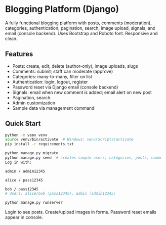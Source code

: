 
# Blogging Platform (Django)

A fully functional blogging platform with posts, comments (moderation), categories, authentication, pagination, search, image upload, signals, and email (console backend). Uses Bootstrap and Roboto font. Responsive and clean.

## Features
- Posts: create, edit, delete (author-only), image uploads, slugs
- Comments: submit; staff can moderate (approve)
- Categories: many-to-many, filter on list
- Authentication: login, logout, register
- Password reset via Django email (console backend)
- Signals: email when new comment is added; email alert on new post
- Pagination, search
- Admin customization
- Sample data via management command

## Quick Start
```bash
python -m venv venv
source venv/bin/activate  # Windows: venv\Scripts\activate
pip install -r requirements.txt

python manage.py migrate
python manage.py seed  # creates sample users, categories, posts, comments
Log in with:

admin / admin12345

alice / pass12345

bob / pass12345
# Users: alice/bob (pass12345), admin (admin12345)

python manage.py runserver
```

Login to see posts. Create/upload images in forms. Password reset emails appear in console.
